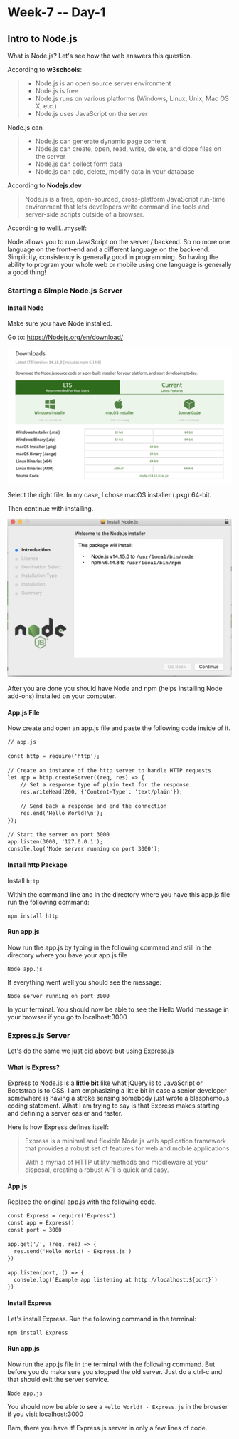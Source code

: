 # Week-7 -- Day-1

## Intro to Node.js

What is Node.js? Let's see how the web answers this question.

According to **w3schools**:

>  -   Node.js is an open source server environment
>  -   Node.js is free
>  -   Node.js runs on various platforms (Windows, Linux, Unix, Mac OS X, etc.)
>  -   Node.js uses JavaScript on the server

Node.js can

>  -   Node.js can generate dynamic page content
>  -   Node.js can create, open, read, write, delete, and close files on the server
>  -   Node.js can collect form data
>  -   Node.js can add, delete, modify data in your database

According to **Nodejs.dev**

> Node.js is a free, open-sourced, cross-platform JavaScript run-time
> environment that lets developers write command line tools and
> server-side scripts outside of a browser.

According to welll...myself:

Node allows you to run JavaScript on the server / backend. So no more one language on the front-end and a different language on the back-end. Simplicity, consistency is generally good in programming. So having the ability to program your whole web or mobile using one language is generally a good thing!



### Starting a Simple Node.js Server

#### Install Node
Make sure you have Node installed.

Go to: https://Nodejs.org/en/download/

![Node.js installation page](https://raw.githubusercontent.com/Team-FCB/Assets/master/install_node_1.png)

Select the right file. In my case, I chose macOS installer (.pkg) 64-bit.

Then continue with installing.

![installation screen](https://raw.githubusercontent.com/Team-FCB/Assets/master/install_node_2.png)

After you are done you should have Node and npm (helps installing Node add-ons) installed on your computer.

#### App.js File

Now create and open an app.js file and paste the following code inside of it.

    // app.js

    const http = require('http');

    // Create an instance of the http server to handle HTTP requests
    let app = http.createServer((req, res) => {
        // Set a response type of plain text for the response
        res.writeHead(200, {'Content-Type': 'text/plain'});

        // Send back a response and end the connection
        res.end('Hello World!\n');
    });

    // Start the server on port 3000
    app.listen(3000, '127.0.0.1');
    console.log('Node server running on port 3000');

#### Install http Package

Install `http`

Within the command line and in the directory where you have this app.js file run the following command:

    npm install http

#### Run app.js

Now run the app.js by typing in the following command and still in the directory where you have your app.js file

    Node app.js

If everything went well you should see the message:

    Node server running on port 3000

In your terminal. You should now be able to see the Hello World message in your browser if you go to localhost:3000

### Express.js Server

Let's do the same we just did above but using Express.js

#### What is Express?  

Express to Node.js is a **little bit** like what jQuery is to JavaScript or Bootstrap is to CSS.
I am emphasizing a little bit in case a senior developer somewhere is having a stroke sensing somebody just wrote a blasphemous coding statement. What I am trying to say is that Express makes starting and defining a server easier and faster.

Here is how Express defines itself:

> Express is a minimal and flexible Node.js web application framework
> that provides a robust set of features for web and mobile
> applications.
>
> With a myriad of HTTP utility methods and middleware at your disposal,
> creating a robust API is quick and easy.

#### App.js

Replace the original app.js with the following code.

    const Express = require('Express')
    const app = Express()
    const port = 3000

    app.get('/', (req, res) => {
      res.send('Hello World! - Express.js')
    })

    app.listen(port, () => {
      console.log(`Example app listening at http://localhost:${port}`)
    })


#### Install Express

Let's install Express. Run the following command in the terminal:

    npm install Express

#### Run app.js
Now run the app.js file in the terminal with the following command. But before you do make sure you stopped the old server. Just do a ctrl-c and that should exit the server service.

    Node app.js

You should now be able to see a `Hello World! - Express.js` in the browser if you visit localhost:3000

Bam, there you have it! Express.js server in only a few lines of code.
